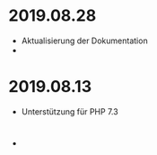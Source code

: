 # 2019.08.28

- Aktualisierung der Dokumentation
- 

# 2019.08.13

- Unterstützung für PHP 7.3

# 

- 
